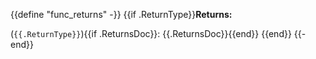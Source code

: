 {{define "func_returns" -}}
{{if .ReturnType}}**Returns:**

(`{{.ReturnType}}`){{if .ReturnsDoc}}: {{.ReturnsDoc}}{{end}}
{{end}}
{{- end}}